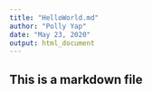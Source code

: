 ```yaml
---
title: "HelloWorld.md"
author: "Polly Yap"
date: "May 23, 2020"
output: html_document
---
```


## This is a markdown file